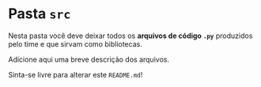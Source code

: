 # Pasta `src`

Nesta pasta você deve deixar todos os **arquivos de código `.py`** produzidos pelo time e que sirvam como bibliotecas.

Adicione aqui uma breve descrição dos arquivos.

Sinta-se livre para alterar este `README.md`!

